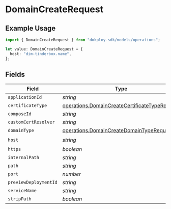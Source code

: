 # DomainCreateRequest

## Example Usage

```typescript
import { DomainCreateRequest } from "dokploy-sdk/models/operations";

let value: DomainCreateRequest = {
  host: "dim-tinderbox.name",
};
```

## Fields

| Field                                                                                                          | Type                                                                                                           | Required                                                                                                       | Description                                                                                                    |
| -------------------------------------------------------------------------------------------------------------- | -------------------------------------------------------------------------------------------------------------- | -------------------------------------------------------------------------------------------------------------- | -------------------------------------------------------------------------------------------------------------- |
| `applicationId`                                                                                                | *string*                                                                                                       | :heavy_minus_sign:                                                                                             | N/A                                                                                                            |
| `certificateType`                                                                                              | [operations.DomainCreateCertificateTypeRequest](../../models/operations/domaincreatecertificatetyperequest.md) | :heavy_minus_sign:                                                                                             | N/A                                                                                                            |
| `composeId`                                                                                                    | *string*                                                                                                       | :heavy_minus_sign:                                                                                             | N/A                                                                                                            |
| `customCertResolver`                                                                                           | *string*                                                                                                       | :heavy_minus_sign:                                                                                             | N/A                                                                                                            |
| `domainType`                                                                                                   | [operations.DomainCreateDomainTypeRequest](../../models/operations/domaincreatedomaintyperequest.md)           | :heavy_minus_sign:                                                                                             | N/A                                                                                                            |
| `host`                                                                                                         | *string*                                                                                                       | :heavy_check_mark:                                                                                             | N/A                                                                                                            |
| `https`                                                                                                        | *boolean*                                                                                                      | :heavy_minus_sign:                                                                                             | N/A                                                                                                            |
| `internalPath`                                                                                                 | *string*                                                                                                       | :heavy_minus_sign:                                                                                             | N/A                                                                                                            |
| `path`                                                                                                         | *string*                                                                                                       | :heavy_minus_sign:                                                                                             | N/A                                                                                                            |
| `port`                                                                                                         | *number*                                                                                                       | :heavy_minus_sign:                                                                                             | N/A                                                                                                            |
| `previewDeploymentId`                                                                                          | *string*                                                                                                       | :heavy_minus_sign:                                                                                             | N/A                                                                                                            |
| `serviceName`                                                                                                  | *string*                                                                                                       | :heavy_minus_sign:                                                                                             | N/A                                                                                                            |
| `stripPath`                                                                                                    | *boolean*                                                                                                      | :heavy_minus_sign:                                                                                             | N/A                                                                                                            |